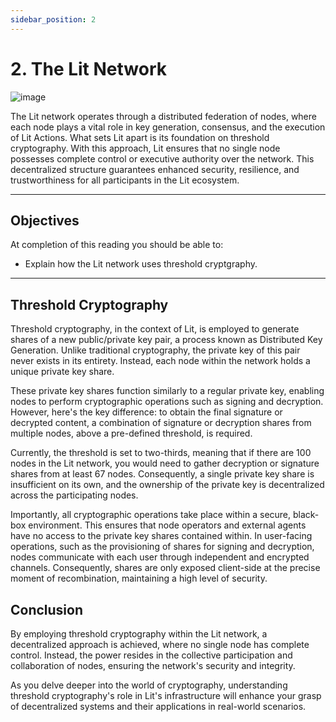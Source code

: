 ```yaml
---
sidebar_position: 2
---
```


# 2. The Lit Network

![image](../../../static/img/networkOverview.png)

The Lit network operates through a distributed federation of nodes, where each node plays a vital role in key generation, consensus, and the execution of Lit Actions. What sets Lit apart is its foundation on threshold cryptography. With this approach, Lit ensures that no single node possesses complete control or executive authority over the network. This decentralized structure guarantees enhanced security, resilience, and trustworthiness for all participants in the Lit ecosystem.


---

## Objectives
At completion of this reading you should be able to:

- Explain how the Lit network uses threshold cryptgraphy.

---

## Threshold Cryptography
Threshold cryptography, in the context of Lit, is employed to generate shares of a new public/private key pair, a process known as Distributed Key Generation. Unlike traditional cryptography, the private key of this pair never exists in its entirety. Instead, each node within the network holds a unique private key share.

These private key shares function similarly to a regular private key, enabling nodes to perform cryptographic operations such as signing and decryption. However, here's the key difference: to obtain the final signature or decrypted content, a combination of signature or decryption shares from multiple nodes, above a pre-defined threshold, is required.

Currently, the threshold is set to two-thirds, meaning that if there are 100 nodes in the Lit network, you would need to gather decryption or signature shares from at least 67 nodes. Consequently, a single private key share is insufficient on its own, and the ownership of the private key is decentralized across the participating nodes.

Importantly, all cryptographic operations take place within a secure, black-box environment. This ensures that node operators and external agents have no access to the private key shares contained within. In user-facing operations, such as the provisioning of shares for signing and decryption, nodes communicate with each user through independent and encrypted channels. Consequently, shares are only exposed client-side at the precise moment of recombination, maintaining a high level of security.

## Conclusion
By employing threshold cryptography within the Lit network, a decentralized approach is achieved, where no single node has complete control. Instead, the power resides in the collective participation and collaboration of nodes, ensuring the network's security and integrity.

As you delve deeper into the world of cryptography, understanding threshold cryptography's role in Lit's infrastructure will enhance your grasp of decentralized systems and their applications in real-world scenarios.